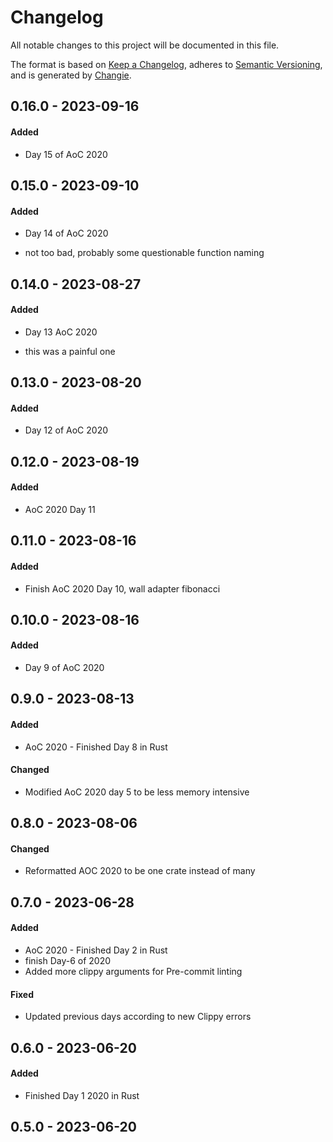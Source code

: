 # Changelog
All notable changes to this project will be documented in this file.

The format is based on [Keep a Changelog](https://keepachangelog.com/en/1.0.0/),
adheres to [Semantic Versioning](https://semver.org/spec/v2.0.0.html),
and is generated by [Changie](https://github.com/miniscruff/changie).

## 0.16.0 - 2023-09-16

#### Added

* Day 15 of AoC 2020

## 0.15.0 - 2023-09-10

#### Added

* Day 14 of AoC 2020
 - not too bad, probably some questionable function naming

## 0.14.0 - 2023-08-27

#### Added

* Day 13 AoC 2020
 - this was a painful one

## 0.13.0 - 2023-08-20

#### Added

* Day 12 of AoC 2020

## 0.12.0 - 2023-08-19

#### Added

* AoC 2020 Day 11

## 0.11.0 - 2023-08-16

#### Added

* Finish AoC 2020 Day 10, wall adapter fibonacci

## 0.10.0 - 2023-08-16

#### Added

* Day 9 of AoC 2020

## 0.9.0 - 2023-08-13

#### Added

* AoC 2020 - Finished Day 8 in Rust
#### Changed

* Modified AoC 2020 day 5 to be less memory intensive

## 0.8.0 - 2023-08-06

#### Changed

* Reformatted AOC 2020 to be one crate instead of many

## 0.7.0 - 2023-06-28

#### Added

* AoC 2020 - Finished Day 2 in Rust
* finish Day-6 of 2020
* Added more clippy arguments for Pre-commit linting
#### Fixed

* Updated previous days according to new Clippy errors

## 0.6.0 - 2023-06-20

#### Added

* Finished Day 1 2020 in Rust

## 0.5.0 - 2023-06-20
